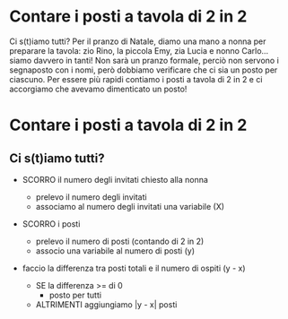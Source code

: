 # Contare i posti a tavola di 2 in 2
Ci s(t)iamo tutti?
Per il pranzo di Natale, diamo una mano a nonna per preparare la tavola: zio Rino, la piccola Emy, zia Lucia e nonno Carlo… siamo davvero in tanti!
Non sarà un pranzo formale, perciò non servono i segnaposto con i nomi, però dobbiamo verificare che ci sia un posto per ciascuno. Per essere più rapidi contiamo i posti a tavola di 2 in 2 e ci accorgiamo che avevamo dimenticato un posto!

# Contare i posti a tavola di 2 in 2
## Ci s(t)iamo tutti?

- SCORRO il numero degli invitati chiesto alla nonna
    - prelevo il numero degli invitati
    - associamo al numero degli invitati una variabile (X)
- SCORRO i posti
    - prelevo il numero di posti (contando di 2 in 2)
    - associo una variabile al numero di posti (y)

- faccio la differenza tra posti totali e il numero di ospiti (y - x)

    - SE la differenza >= di 0
        - posto per tutti
    - ALTRIMENTI aggiungiamo |y - x| posti